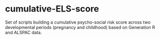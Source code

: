 # cumulative-ELS-score
Set of scripts building a cumulative psycho-social risk score across two developmental periods (pregnancy and childhood) based on Generation R and ALSPAC data.
